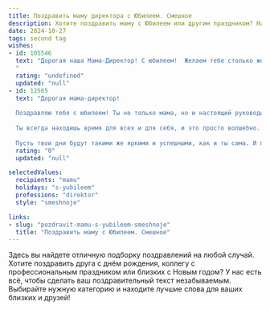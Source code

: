 ```yaml
---
title: Поздравить маму директора с Юбилеем. Смешное
description: Хотите поздравить маму с Юбилеем или другим праздником? Наш ИИ создаст незабываемое поздравление, а вы обязательно выделитесь среди других.  
date: 2024-10-27
tags: second tag
wishes:
- id: 105546
  text: "Дорогая наша Мама-Директор! С юбилеем!  Желаем тебе столько же успешных проектов, сколько подчиненных тебе завидуют, и столько же свободного времени, сколько ты сама себе его выделяешь (шутка, конечно, мы знаем, что его всегда мало!). Пусть твой кабинет всегда будет полон не только бумагами, но и радостью, а жизнь – полна приятных сюрпризов, которые не требуют отчетности!  С юбилеем!
  "
  rating: "undefined"
  updated: "null"
- id: 12565
  text: "Дорогая мама-директор!
  
  Поздравляю тебя с юбилеем! Ты не только мама, но и настоящий руководитель нашей семьи. Как ты все успеваешь – это загадка, которую я до сих пор не могу разгадать. Но знай, что твои \"встречи\" с пюрешкой и \"отчёты\" о проделанной работе в стиральной машине – это высший пилотаж управления!
  
  Ты всегда находишь время для всех и для себя, и это просто волшебно. Твои решения всегда были и будут лучшими, а \"штрафные санкции\" в виде дополнительных тарелок на кухне – это просто искусство.
  
  Пусть твои дни будут такими же яркими и успешными, как и ты сама. И помни, что ты не только директор, но и королева нашего маленького мира. С днем рождения, мама! Ты – супергерой без плаща и маски!"
  rating: "0"
  updated: "null"

selectedValues:
  recipients: "mamu"
  holidays: "s-yubileem"
  professions: "direktor"
  style: "smeshnoje"

links:
- slug: "pozdravit-mamu-s-yubileem-smeshnoje"
  title: "Поздравить маму с Юбилеем. Смешное"
---
```


Здесь вы найдете отличную подборку поздравлений на любой случай. 
Хотите поздравить друга с днём рождения, коллегу с профессиональным праздником или близких с Новым годом? У нас есть всё, чтобы сделать ваш поздравительный текст незабываемым. Выбирайте нужную категорию и находите лучшие слова для ваших близких и друзей!
